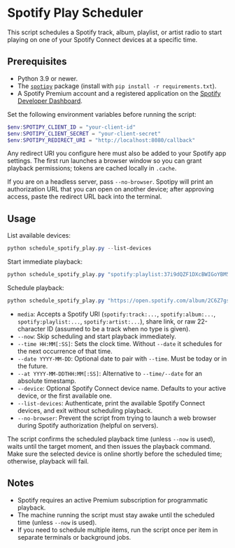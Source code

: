 # Spotify Play Scheduler

This script schedules a Spotify track, album, playlist, or artist radio to start playing on one of your Spotify Connect devices at a specific time.

## Prerequisites

- Python 3.9 or newer.
- The [`spotipy`](https://spotipy.readthedocs.io) package (install with `pip install -r requirements.txt`).
- A Spotify Premium account and a registered application on the [Spotify Developer Dashboard](https://developer.spotify.com/dashboard).

Set the following environment variables before running the script:

```powershell
$env:SPOTIPY_CLIENT_ID = "your-client-id"
$env:SPOTIPY_CLIENT_SECRET = "your-client-secret"
$env:SPOTIPY_REDIRECT_URI = "http://localhost:8080/callback"
```

Any redirect URI you configure here must also be added to your Spotify app settings. The first run launches a browser window so you can grant playback permissions; tokens are cached locally in `.cache`.

If you are on a headless server, pass `--no-browser`. Spotipy will print an authorization URL that you can open on another device; after approving access, paste the redirect URL back into the terminal.

## Usage

List available devices:

```powershell
python schedule_spotify_play.py --list-devices
```

Start immediate playback:

```powershell
python schedule_spotify_play.py "spotify:playlist:37i9dQZF1DXcBWIGoYBM5M" --now --device "Office"
```

Schedule playback:

```powershell
python schedule_spotify_play.py "https://open.spotify.com/album/2C6Z7gsiF3sPXso19p7MqU" --time 07:30 --device "Living Room"
```

- `media`: Accepts a Spotify URI (`spotify:track:...`, `spotify:album:...`, `spotify:playlist:...`, `spotify:artist:...`), share link, or raw 22-character ID (assumed to be a track when no type is given).
- `--now`: Skip scheduling and start playback immediately.
- `--time HH:MM[:SS]`: Sets the clock time. Without `--date` it schedules for the next occurrence of that time.
- `--date YYYY-MM-DD`: Optional date to pair with `--time`. Must be today or in the future.
- `--at YYYY-MM-DDTHH:MM[:SS]`: Alternative to `--time/--date` for an absolute timestamp.
- `--device`: Optional Spotify Connect device name. Defaults to your active device, or the first available one.
- `--list-devices`: Authenticate, print the available Spotify Connect devices, and exit without scheduling playback.
- `--no-browser`: Prevent the script from trying to launch a web browser during Spotify authorization (helpful on servers).

The script confirms the scheduled playback time (unless `--now` is used), waits until the target moment, and then issues the playback command. Make sure the selected device is online shortly before the scheduled time; otherwise, playback will fail.

## Notes

- Spotify requires an active Premium subscription for programmatic playback.
- The machine running the script must stay awake until the scheduled time (unless `--now` is used).
- If you need to schedule multiple items, run the script once per item in separate terminals or background jobs.